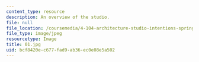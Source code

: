 ```yaml
---
content_type: resource
description: An overview of the studio.
file: null
file_location: /coursemedia/4-104-architecture-studio-intentions-spring-2005/bcf8420ec677fad9ab36ec0e08e5a502_01.jpg
file_type: image/jpeg
resourcetype: Image
title: 01.jpg
uid: bcf8420e-c677-fad9-ab36-ec0e08e5a502
---
```

